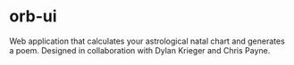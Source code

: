 # orb-ui
Web application that calculates your astrological natal chart and generates a poem. Designed in collaboration with Dylan Krieger and Chris Payne.
